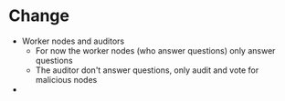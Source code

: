 # Change

- Worker nodes and auditors
  - For now the worker nodes (who answer questions) only answer questions
  - The auditor don't answer questions, only audit and vote for malicious nodes
-
